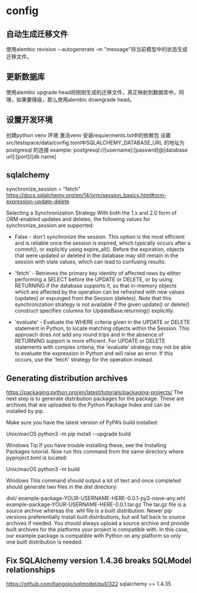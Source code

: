 
# config

## 自动生成迁移文件

使用alembic revision --autogenerate -m "message"将当前模型中的状态生成迁移文件。

## 更新数据库

使用alembic upgrade head将刚刚生成的迁移文件，真正映射到数据库中。同理，如果要降级，那么使用alembic downgrade head。

## 设置开发环境

  创建python venv 环境
  激活venv 安装requierments.txt中的依赖包
  设置src/testspace/data/config.toml中SQLALCHEMY_DATABASE_URL 的地址为postgresql 的连接
  example:
    postgresql://[username]:[passwrd]@[database url]:[port]/[db name]

## sqlalchemy

synchronize_session = "fetch"
 <https://docs.sqlalchemy.org/en/14/orm/session_basics.html#orm-expression-update-delete>

 Selecting a Synchronization Strategy
With both the 1.x and 2.0 form of ORM-enabled updates and deletes, the following values for synchronize_session are supported:

* False - don’t synchronize the session. This option is the most efficient and is reliable once the session is expired, which typically occurs after a commit(), or explicitly using expire_all(). Before the expiration, objects that were updated or deleted in the database may still remain in the session with stale values, which can lead to confusing results.

* 'fetch' - Retrieves the primary key identity of affected rows by either performing a SELECT before the UPDATE or DELETE, or by using RETURNING if the database supports it, so that in-memory objects which are affected by the operation can be refreshed with new values (updates) or expunged from the Session (deletes). Note that this synchronization strategy is not available if the given update() or delete() construct specifies columns for UpdateBase.returning() explicitly.

* 'evaluate' - Evaluate the WHERE criteria given in the UPDATE or DELETE statement in Python, to locate matching objects within the Session. This approach does not add any round trips and in the absence of RETURNING support is more efficient. For UPDATE or DELETE statements with complex criteria, the 'evaluate' strategy may not be able to evaluate the expression in Python and will raise an error. If this occurs, use the 'fetch' strategy for the operation instead.

## Generating distribution archives

<https://packaging.python.org/en/latest/tutorials/packaging-projects/>
The next step is to generate distribution packages for the package. These are archives that are uploaded to the Python Package Index and can be installed by pip.

Make sure you have the latest version of PyPA’s build installed:

Unix/macOS
python3 -m pip install --upgrade build

Windows
Tip If you have trouble installing these, see the Installing Packages tutorial.
Now run this command from the same directory where pyproject.toml is located:

Unix/macOS
python3 -m build

Windows
This command should output a lot of text and once completed should generate two files in the dist directory:

dist/
  example-package-YOUR-USERNAME-HERE-0.0.1-py3-none-any.whl
  example-package-YOUR-USERNAME-HERE-0.0.1.tar.gz
The tar.gz file is a source archive whereas the .whl file is a built distribution. Newer pip versions preferentially install built distributions, but will fall back to source archives if needed. You should always upload a source archive and provide built archives for the platforms your project is compatible with. In this case, our example package is compatible with Python on any platform so only one built distribution is needed.
## Fix SQLAlchemy version 1.4.36 breaks SQLModel relationships
https://github.com/tiangolo/sqlmodel/pull/322
sqlalchemy == 1.4.35 